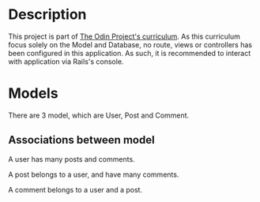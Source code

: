 # Description
This project is part of [The Odin Project's curriculum](https://www.theodinproject.com/lessons/ruby-on-rails-micro-reddit).
As this curriculum focus solely on the Model and Database, no route, views or controllers has been configured in this application.
As such, it is recommended to interact with application via Rails's console.

# Models
There are 3 model, which are User, Post and Comment.

## Associations between model
A user has many posts and comments.

A post belongs to a user, and have many comments.

A comment belongs to a user and a post.
